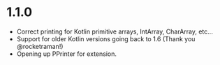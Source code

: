 # 1.1.0

* Correct printing for Kotlin primitive arrays, IntArray, CharArray, etc...
* Support for older Kotlin versions going back to 1.6 (Thank you @rocketraman!)
* Opening up PPrinter for extension.
